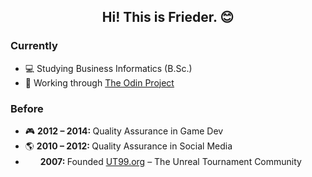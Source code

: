 

<h2 align="center">Hi! This is Frieder. 😊</h2>

<h3>Currently</h3>
<ul>
  <li>💻 Studying Business Informatics (B.Sc.)</li>
  <li>💪 Working through <a href="https://www.theodinproject.com" title="The Odin Project">The Odin Project</a></li>
</ul>

<h3>Before</h3>
<ul>
  <li>🎮 <strong>2012 – 2014: </strong> Quality Assurance in Game Dev</li>
  <li>🌎 <strong>2010 – 2012: </strong> Quality Assurance in Social Media</li>
  <li>&nbsp;<img src="https://ut99.org/favicon-16x16.png" width="16" height="16">  <strong>2007: </strong>Founded <a href="https://ut99.org" title="UT99.org – The Unreal Tournament Community">UT99.org</a> – The Unreal Tournament Community</li>
</ul>

